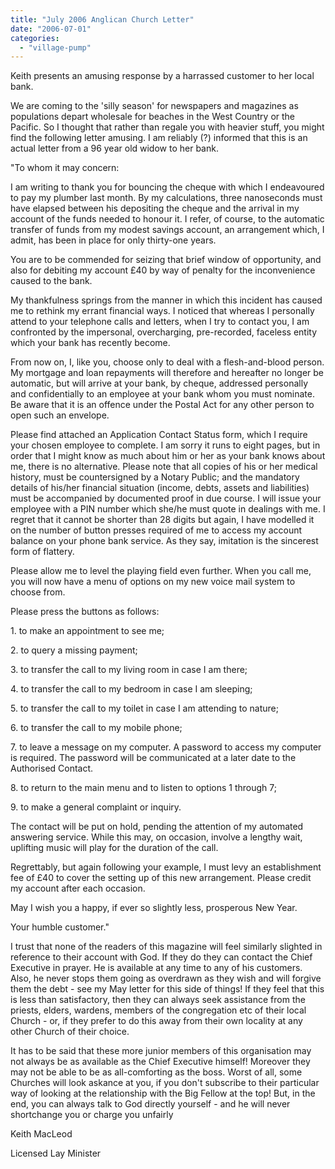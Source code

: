 ```yaml
---
title: "July 2006 Anglican Church Letter"
date: "2006-07-01"
categories: 
  - "village-pump"
---
```


Keith presents an amusing response by a harrassed customer to her local bank.

We are coming to the 'silly season' for newspapers and magazines as populations depart wholesale for beaches in the West Country or the Pacific. So I thought that rather than regale you with heavier stuff, you might find the following letter amusing. I am reliably (?) informed that this is an actual letter from a 96 year old widow to her bank.

"To whom it may concern:

I am writing to thank you for bouncing the cheque with which I endeavoured to pay my plumber last month. By my calculations, three nanoseconds must have elapsed between his depositing the cheque and the arrival in my account of the funds needed to honour it. I refer, of course, to the automatic transfer of funds from my modest savings account, an arrangement which, I admit, has been in place for only thirty-one years.

You are to be commended for seizing that brief window of opportunity, and also for debiting my account £40 by way of penalty for the inconvenience caused to the bank.

My thankfulness springs from the manner in which this incident has caused me to rethink my errant financial ways. I noticed that whereas I personally attend to your telephone calls and letters, when I try to contact you, I am confronted by the impersonal, overcharging, pre-recorded, faceless entity which your bank has recently become.

From now on, I, like you, choose only to deal with a flesh-and-blood person. My mortgage and loan repayments will therefore and hereafter no longer be automatic, but will arrive at your bank, by cheque, addressed personally and confidentially to an employee at your bank whom you must nominate. Be aware that it is an offence under the Postal Act for any other person to open such an envelope.

Please find attached an Application Contact Status form, which I require your chosen employee to complete. I am sorry it runs to eight pages, but in order that I might know as much about him or her as your bank knows about me, there is no alternative. Please note that all copies of his or her medical history, must be countersigned by a Notary Public; and the mandatory details of his/her financial situation (income, debts, assets and liabilities) must be accompanied by documented proof in due course. I will issue your employee with a PIN number which she/he must quote in dealings with me. I regret that it cannot be shorter than 28 digits but again, I have modelled it on the number of button presses required of me to access my account balance on your phone bank service. As they say, imitation is the sincerest form of flattery.

Please allow me to level the playing field even further. When you call me, you will now have a menu of options on my new voice mail system to choose from.

Please press the buttons as follows:

1\. to make an appointment to see me;

2\. to query a missing payment;

3\. to transfer the call to my living room in case I am there;

4\. to transfer the call to my bedroom in case I am sleeping;

5\. to transfer the call to my toilet in case I am attending to nature;

6\. to transfer the call to my mobile phone;

7\. to leave a message on my computer. A password to access my computer is required. The password will be communicated at a later date to the Authorised Contact.

8\. to return to the main menu and to listen to options 1 through 7;

9\. to make a general complaint or inquiry.

The contact will be put on hold, pending the attention of my automated answering service. While this may, on occasion, involve a lengthy wait, uplifting music will play for the duration of the call.

Regrettably, but again following your example, I must levy an establishment fee of £40 to cover the setting up of this new arrangement. Please credit my account after each occasion.

May I wish you a happy, if ever so slightly less, prosperous New Year.

Your humble customer."

I trust that none of the readers of this magazine will feel similarly slighted in reference to their account with God. If they do they can contact the Chief Executive in prayer. He is available at any time to any of his customers. Also, he never stops them going as overdrawn as they wish and will forgive them the debt - see my May letter for this side of things! If they feel that this is less than satisfactory, then they can always seek assistance from the priests, elders, wardens, members of the congregation etc of their local Church - or, if they prefer to do this away from their own locality at any other Church of their choice.

It has to be said that these more junior members of this organisation may not always be as available as the Chief Executive himself! Moreover they may not be able to be as all-comforting as the boss. Worst of all, some Churches will look askance at you, if you don't subscribe to their particular way of looking at the relationship with the Big Fellow at the top! But, in the end, you can always talk to God directly yourself - and he will never shortchange you or charge you unfairly

Keith MacLeod

Licensed Lay Minister
